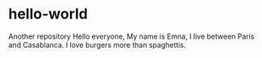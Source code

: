 # hello-world
Another repository
Hello everyone,
My name is Emna, I live between Paris and Casablanca. 
I love burgers more than spaghettis.

